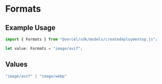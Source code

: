 # Formats

## Example Usage

```typescript
import { Formats } from "@vercel/sdk/models/createdeploymentop.js";

let value: Formats = "image/avif";
```

## Values

```typescript
"image/avif" | "image/webp"
```